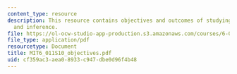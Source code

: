 ```yaml
---
content_type: resource
description: This resource contains objectives and outcomes of studying signals, systems
  and inference.
file: https://ol-ocw-studio-app-production.s3.amazonaws.com/courses/6-011-introduction-to-communication-control-and-signal-processing-spring-2010/cf359ac3aea08933c947dbe0d96f4b48_MIT6_011S10_objectives.pdf
file_type: application/pdf
resourcetype: Document
title: MIT6_011S10_objectives.pdf
uid: cf359ac3-aea0-8933-c947-dbe0d96f4b48
---
```

